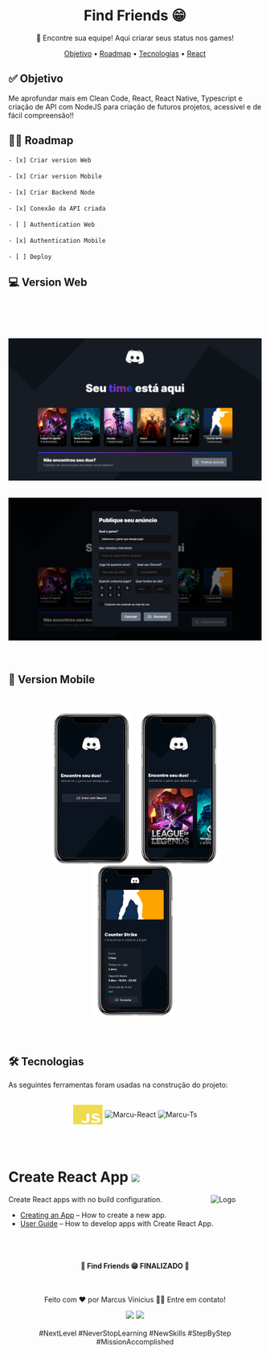 <h1 align="center">Find Friends 😁</h1>

<p align="center">🚀 Encontre sua equipe! Aqui criarar seus status nos games!</p>

<p align="center">
 <a href="#objetivo">Objetivo</a> •
 <a href="#roadmap">Roadmap</a> • 
 <a href="#tecnologias">Tecnologias</a> •
 <a href="#React">React</a>
</p>

<h2 id="objetivo">✅ Objetivo </h2>

Me aprofundar mais em Clean Code, React, React Native, Typescript e criação de API com NodeJS para criação de futuros projetos, acessivel e de fácil compreensão!!

<h2 id="roadmap">🐱‍🏍 Roadmap</h2>

    - [x] Criar version Web

    - [x] Criar version Mobile

    - [x] Criar Backend Node

    - [x] Conexão da API criada

    - [ ] Authentication Web

    - [x] Authentication Mobile

    - [ ] Deploy



<h2 id="Web"> 💻 Version Web </h2>
<br><br>
<h1 align="center">
    <img align="center" alt="NextLevelWeek" title="#NextLevelWeek" src="./assets/Web Img Ti1.png">
    <br><br>
    <img align="center" alt="NextLevelWeek" title="#NextLevelWeek" src="./assets/Web Img Ti2.png">
</h1>

<br>

<h2 id="Mobile"> 📲 Version Mobile </h2>
<br><br>
<div align="center" >
    <img align="center" height="302" alt="NextLevelWeek" title="#NextLevelWeek" src="./assets/Mobile Img Login Ti1.png">
    <img align="center" height="302"  alt="NextLevelWeek" title="#NextLevelWeek" src="./assets/Mobile Img Ti1.png">
    <img align="center" height="302"  alt="NextLevelWeek" title="#NextLevelWeek" src="./assets/Mobile Img Ti2.png">
</div>

<br><br>


<h2 id="tecnologias"> 🛠 Tecnologias </h2>

As seguintes ferramentas foram usadas na construção do projeto:

<br>

<div align="center">
  <img align="center" alt="Marcu-Js" height="40" width="60" src="https://raw.githubusercontent.com/devicons/devicon/master/icons/javascript/javascript-plain.svg">
  <img align="center" alt="Marcu-React" height="40" width="60" src="https://cdn.jsdelivr.net/gh/devicons/devicon/icons/react/react-original.svg">
  <img align="center" alt="Marcu-Ts" height="40" width="60" src="https://cdn.jsdelivr.net/gh/devicons/devicon/icons/typescript/typescript-original.svg">
</div>


<br><br>

<h1 id="React"> Create React App <img src="https://awesome.re/badge.svg" width="18%" /></h1>

<img alt="Logo" align="right" src="https://create-react-app.dev/img/logo.svg" width="20%" />

Create React apps with no build configuration.

- [Creating an App](https://pt-br.reactjs.org/docs/create-a-new-react-app.html) – How to create a new app.
- [User Guide](https://pt-br.reactjs.org/tutorial/tutorial.html) – How to develop apps with Create React App.

<br><br>

<h4 align="center"> 
	🚧  Find Friends 😁 FINALIZADO  🚧
</h4>
<br>
<p align="center">Feito com ❤️ por Marcus Vinicius 👋🏽 Entre em contato!</p>

<div align="center">  
  <a href = "mailto:marcus.editor77@gmail.com"><img src="https://img.shields.io/badge/-Gmail-%23333?style=for-the-badge&logo=gmail&logoColor=white" target="_blank"></a>
  <a href = "https://www.linkedin.com/in/marcus-vinicius-507718228/"><img src="https://img.shields.io/badge/-LinkedIn-%230077B5?style=for-the-badge&logo=linkedin&logoColor=white" target="_blank"></a>
</div>

<br>
<div align="center">  
#NextLevel
#NeverStopLearning
#NewSkills
#StepByStep
#MissionAccomplished
</div>

